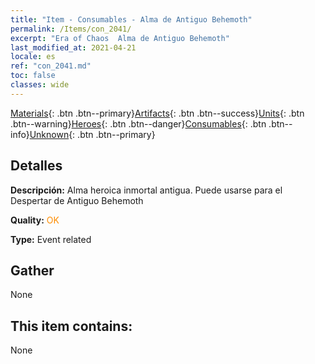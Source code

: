```yaml
---
title: "Item - Consumables - Alma de Antiguo Behemoth"
permalink: /Items/con_2041/
excerpt: "Era of Chaos  Alma de Antiguo Behemoth"
last_modified_at: 2021-04-21
locale: es
ref: "con_2041.md"
toc: false
classes: wide
---
```

 [Materials](/es/Items/){: .btn .btn--primary}[Artifacts](/es/Items/Artifacts/){: .btn .btn--success}[Units](/es/Items/Units/){: .btn .btn--warning}[Heroes](/es/Items/Heroes/){: .btn .btn--danger}[Consumables](/es/Items/Consumables/){: .btn .btn--info}[Unknown](/es/Items/Unknown/){: .btn .btn--primary}

## Detalles
 **Descripción:** Alma heroica inmortal antigua. Puede usarse para el Despertar de Antiguo Behemoth

 **Quality:** <span style="color: #FF8C00">OK</span>

 **Type:** Event related

## Gather

  None

## This item contains:

  None

